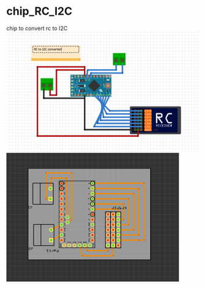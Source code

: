 # chip_RC_I2C
chip to convert rc to I2C
![alt text](https://github.com/JerryCFox/chip_RC_I2C/raw/master/rci2c.png)
![alt text](https://github.com/JerryCFox/chip_RC_I2C/raw/master/rci2cpcb.png)
